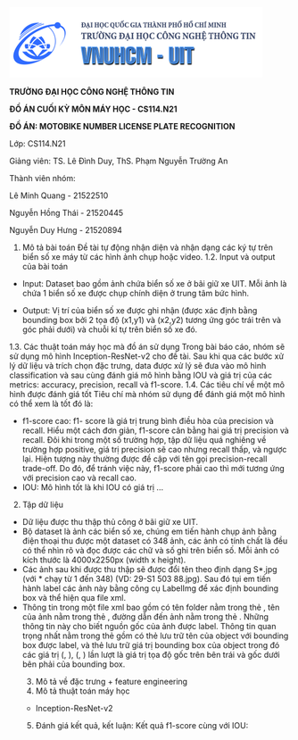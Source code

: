 ![image](https://github.com/roro1230/CS114.O11-21520445/blob/fdb46864a5ae1f78fce3c082995a15e9e2db0415/UIT-Image.png)


**TRƯỜNG ĐẠI HỌC CÔNG NGHỆ THÔNG TIN**

**ĐỒ ÁN CUỐI KỲ MÔN MÁY HỌC - CS114.N21**



**ĐỒ ÁN: MOTOBIKE NUMBER LICENSE PLATE RECOGNITION**

Lớp: CS114.N21

Giảng viên: TS. Lê Đình Duy, ThS. Phạm Nguyễn Trường An

Thành viên nhóm:

Lê Minh Quang - 21522510

Nguyễn Hồng Thái - 21520445

Nguyễn Duy Hưng - 21520894

1. Mô tả bài toán
Đề tài tự động nhận diện và nhận dạng các ký tự trên biển số xe máy từ các hình ảnh chụp hoặc video.
1.2. Input và output của bài toán
- Input: Dataset bao gồm ảnh chứa biển số xe ở bãi giữ xe UIT. Mỗi ảnh là chứa 1 biển số xe được chụp chính diện ở trung tâm bức hình.

- Output: Vị trí của biển số xe được ghi nhận (được xác định bằng bounding box bởi 2 tọa độ (x1,y1) và (x2,y2) tương ứng góc trái trên và góc phải dưới) và chuỗi kí tự trên biển số xe đó.

1.3. Các thuật toán máy học mà đồ án sử dụng
Trong bài báo cáo, nhóm sẽ sử dụng mô hình Inception-ResNet-v2 cho đề tài. Sau khi qua các bước xử lý dữ liệu và trích chọn đặc trưng, data được xử lý sẽ đưa vào mô hình classification và sau cùng đánh giá mô hình bằng IOU và giá trị của các metrics: accuracy, precision, recall và f1-score.
1.4. Các tiêu chí về một mô hình được đánh giá tốt
Tiêu chí mà nhóm sử dụng để đánh giá một mô hình có thể xem là tốt đó là:
- f1-score cao: f1- score là giá trị trung bình điều hòa của precision và recall. Hiểu một cách đơn giản, f1-score cân bằng hai giá trị precision và recall. Đôi khi trong một số trường hợp, tập dữ liệu quá nghiêng về trường hợp positive, giá trị precision sẽ cao nhưng recall thấp, và ngược lại. Hiện tượng này thường được đề cập với tên gọi precision-recall trade-off. Do đó, để tránh việc này, f1-score phải cao thì mới tương ứng với precision cao và recall cao. 
- IOU: Mô hình tốt là khi IOU có giá trị ...

2. Tập dữ liệu
- Dữ liệu được thu thập thủ công ở bãi giữ xe UIT.
- Bộ dataset là ảnh các biển số xe, chúng em tiến hành chụp ảnh bằng điện thoại thu được một dataset có 348 ảnh, các ảnh có tính chất là đều có thể nhìn rõ và đọc được các chữ và số ghi trên biển số. Mỗi ảnh có kích thước là 4000x2250px (width x height).
- Các ảnh sau khi được thu thập sẽ được đổi tên theo định dạng S*.jpg (với * chạy từ 1 đến 348) (VD: 29-S1 503 88.jpg). Sau đó tụi em tiến hành label các ảnh này bằng công cụ LabelImg để xác định bounding box và thể hiện qua file xml.
- Thông tin trong một file xml bao gồm có tên folder nằm trong thẻ <folder>, tên của ảnh nằm trong thẻ <filename>, đường dẫn đến ảnh nằm trong thẻ <path>. Những thông tin này cho biết nguồn gốc của ảnh được label. Thông tin quan trọng nhất nằm trong thẻ <object> gồm có thẻ <name> lưu trữ tên của object với bounding box được label, và thẻ <bndbox> lưu trữ giá trị bounding box của object trong đó các giá trị (<xmin>, <ymin>), (<xmax>, <ymax>) lần lượt là giá trị tọa độ gốc trên bên trái và gốc dưới bên phải của bounding box. 
3. Mô tả về đặc trưng + feature engineering
4. Mô tả thuật toán máy học
+ Inception-ResNet-v2
5. Đánh giá kết quả, kết luận: Kết quả f1-score cùng với IOU:
